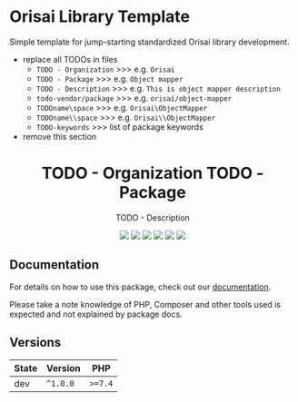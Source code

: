 # Orisai Library Template

Simple template for jump-starting standardized Orisai library development.

- replace all TODOs in files
    - `TODO - Organization` >>> e.g. `Orisai`
    - `TODO - Package` >>> e.g. `Object mapper`
    - `TODO - Description` >>> e.g. `This is object mapper description`
    - `todo-vendor/package` >>> e.g. `orisai/object-mapper`
    - `TODOname\space` >>> e.g. `Orisai\ObjectMapper`
    - `TODOname\\space` >>> e.g. `Orisai\\ObjectMapper`
    - `TODO-keywords` >>> list of package keywords
- remove this section

<h1 align="center">TODO - Organization TODO - Package</h1>

<p align="center">
    TODO - Description
</p>

<p align=center>
  <a href="https://github.com/TODO-vendor/package/actions?query=workflow%3Aci"><img src="https://github.com/TODO-vendor/package/workflows/ci/badge.svg"></a>
  <a href="https://coveralls.io/r/TODO-vendor/package"><img src="https://badgen.net/coveralls/c/github/TODO-vendor/package/v1.x?cache=300"></a>
  <a href="https://dashboard.stryker-mutator.io/reports/github.com/TODO-vendor/package/v1.x"><img src="https://badge.stryker-mutator.io/github.com/TODO-vendor/package/v1.x"></a>
  <a href="https://packagist.org/packages/TODO-vendor/package"><img src="https://badgen.net/packagist/dt/TODO-vendor/package?cache=3600"></a>
  <a href="https://packagist.org/packages/TODO-vendor/package"><img src="https://badgen.net/packagist/v/TODO-vendor/package?cache=3600"></a>
  <a href="https://choosealicense.com/licenses/mpl-2.0/"><img src="https://badgen.net/badge/license/MPL-2.0/blue?cache=3600"></a>
<p>

## Documentation

For details on how to use this package, check out our [documentation](docs/README.md).

Please take a note knowledge of PHP, Composer and other tools used is expected and not explained by package docs.

## Versions

| State  | Version      | PHP     |
|--------|--------------|---------|
| dev    | `^1.0.0`     | `>=7.4` |
